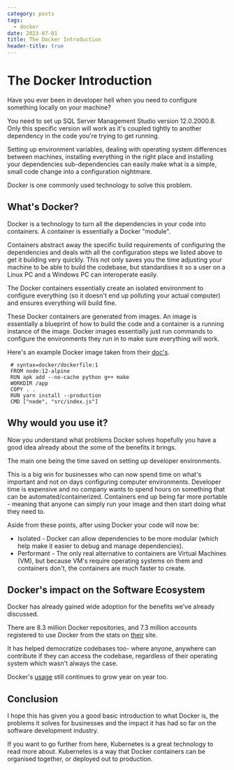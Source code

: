 ```yaml
---
category: posts
tags:
  - docker
date: 2023-07-01
title: The Docker Introduction
header-title: true
---
```


# The Docker Introduction

Have you ever been in developer hell when you need to configure something locally on your machine?

You need to set up SQL Server Management Studio version 12.0.2000.8. Only this specific version will work as it's coupled tightly to another dependency in the code you're trying to get running.

Setting up environment variables, dealing with operating system differences between machines, installing everything in the right place and installing your dependencies sub-dependencies can easily make what is a simple, small code change into a configuration nightmare.

Docker is one commonly used technology to solve this problem.

## What's Docker?

Docker is a technology to turn all the dependencies in your code into containers. A container is essentially a Docker "module". 

Containers abstract away the specific build requirements of configuring the dependencies and deals with all the configuration steps we listed above to get it building very quickly. This not only saves you the time adjusting your machine to be able to build the codebase, but standardises it so a user on a Linux PC and a Windows PC can interoperate easily.

The Docker containers essentially create an isolated environment to configure everything (so it doesn't end up polluting your actual computer) and ensures everything will build fine.

These Docker containers are generated from images. An image is essentially a blueprint of how to build the code and a container is a running instance of the image. Docker images essentially just run commands to configure the environments they run in to make sure everything will work. 

Here's an example Docker image taken from their [doc's](https://docs.docker.com/get-started/02_our_app/).
```
 # syntax=docker/dockerfile:1
 FROM node:12-alpine
 RUN apk add --no-cache python g++ make
 WORKDIR /app
 COPY . .
 RUN yarn install --production
 CMD ["node", "src/index.js"]
```

## Why would you use it?

Now you understand what problems Docker solves hopefully you have a good idea already about the some of the benefits it brings.

The main one being the time saved on setting up developer environments.

This is a big win for businesses who can now spend time on what's important and not on days configuring computer environments. Developer time is expensive and no company wants to spend hours on something that can be automated/containerized. Containers end up being far more portable - meaning that anyone can simply run your image and then start doing what they need to.

Aside from these points, after using Docker your code will now be:

- Isolated - Docker can allow dependencies to be more modular (which help make it easier to debug and manage dependencies).
- Performant - The only real alternative to containers are Virtual Machines (VM), but because VM's require operating systems on them and containers don't, the containers are much faster to create.

## Docker's impact on the Software Ecosystem

Docker has already gained wide adoption for the benefits we've already discussed.

There are 8.3 million Docker repositories, and 7.3 million accounts registered to use Docker from the stats on [their](https://www.docker.com/company) site.

It has helped democratize codebases too- where anyone, anywhere can contribute if they can access the codebase, regardless of their operating system which wasn't always the case.

Docker's [usage](https://www.datadoghq.com/docker-adoption/#:~:text=Docker%20Usage%20Rates%20Increase&text=That%20trend%20holds%20true%20today,are%20currently%20dabbling%20with%20Docker) still continues to grow year on year too.

## Conclusion
I hope this has given you a good basic introduction to what Docker is, the problems it solves for businesses and the impact it has had so far on the software development industry.

If you want to go further from here, Kubernetes is a great technology to read more about. Kubernetes is a way that Docker containers can be organised together, or deployed out to production.